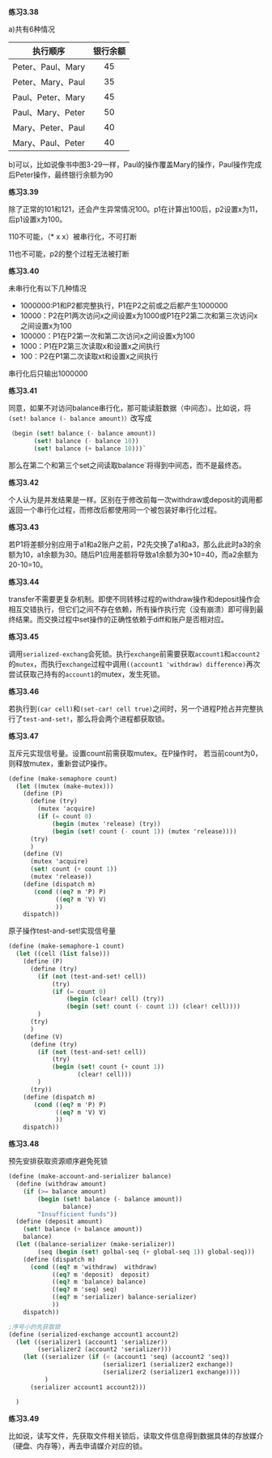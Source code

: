 **练习3.38**

a)共有6种情况

|     执行顺序      | 银行余额 |
| :---------------: | :------: |
| Peter、Paul、Mary |    45    |
| Peter、Mary、Paul |    35    |
| Paul、Peter、Mary |    45    |
| Paul、Mary、Peter |    50    |
| Mary、Peter、Paul |    40    |
| Mary、Paul、Peter |    40    |

b)可以，比如说像书中图3-29一样，Paul的操作覆盖Mary的操作，Paul操作完成后Peter操作，最终银行余额为90

**练习3.39**

除了正常的101和121，还会产生异常情况100。p1在计算出100后，p2设置x为11，后p1设置x为100。

110不可能，（* x x）被串行化，不可打断

11也不可能，p2的整个过程无法被打断

**练习3.40**

未串行化有以下几种情况

- 1000000:P1和P2都完整执行，P1在P2之前或之后都产生1000000
- 10000：P2在P1两次访问x之间设置x为1000或P1在P2第二次和第三次访问x之间设置x为100
- 100000：P1在P2第一次和第二次访问x之间设置x为100
- 1000：P1在P2第三次读取x和设置x之间执行
- 100：P2在P1第二次读取xt和设置x之间执行

串行化后只输出1000000

**练习3.41**

同意，如果不对访问balance串行化，那可能读脏数据（中间态）。比如说，将`(set! balance (- balance amount)）`改写成

```scheme
（begin (set! balance (- balance amount))
       (set! balance (- balance 10))  
       (set! balance (+ balance 10)))`


```

那么在第二个和第三个set之间读取balance`将得到中间态，而不是最终态。

**练习3.42**

个人认为是并发结果是一样。区别在于修改前每一次withdraw或deposit的调用都返回一个串行化过程，而修改后都使用同一个被包装好串行化过程。

**练习3.43**

若P1将差额分别应用于a1和a2账户之前，P2先交换了a1和a3，那么此此时a3的余额为10，a1余额为30。随后P1应用差额将导致a1余额为30+10=40，而a2余额为20-10=10。

**练习3.44**

transfer不需要更复杂机制。即使不同转移过程的withdraw操作和deposit操作会相互交错执行，但它们之间不存在依赖，所有操作执行完（没有崩溃）即可得到最终结果。而交换过程中set操作的正确性依赖于diff和账户是否相对应。

**练习3.45**

调用`serialized-exchang`会死锁。执行`exchange`前需要获取`account1`和`account2`的`mutex`，而执行`exchange`过程中调用`((account1 'withdraw) difference)`再次尝试获取己持有的`account1`的mutex，发生死锁。

**练习3.46**

若执行到`(car cell)`和`(set-car! cell true)`之间时，另一个进程P抢占并完整执行了`test-and-set!`，那么将会两个进程都获取锁。

**练习3.47**

互斥元实现信号量。设置count前需获取mutex。在P操作时， 若当前count为0，则释放mutex，重新尝试P操作。

```scheme
(define (make-semaphore count)
  (let ((mutex (make-mutex)))
    (define (P)
      (define (try)
        (mutex 'acquire)
        (if (= count 0)
            (begin (mutex 'release) (try))
            (begin (set! count (- count 1)) (mutex 'release))))
      (try)
      )
    (define (V)
      (mutex 'acquire)
      (set! count (+ count 1))
      (mutex 'release))
    (define (dispatch m)
       (cond ((eq? m 'P) P)
             ((eq? m 'V) V)
             ))
    dispatch))
```

原子操作test-and-set!实现信号量

```scheme
(define (make-semaphore-1 count)
  (let ((cell (list false)))
    (define (P)
      (define (try)
        (if (not (test-and-set! cell))
            (try)
            (if (= count 0)
                (begin (clear! cell) (try))
                (begin (set! count (- count 1)) (clear! cell))))
        )
      (try)
      )
    (define (V)
      (define (try)
        (if (not (test-and-set! cell))
            (try)
            (begin (set! count (+ count 1))
                   (clear! cell)))
        )
      (try))
    (define (dispatch m)
       (cond ((eq? m 'P) P)
             ((eq? m 'V) V)
             ))
    dispatch))
```

**练习3.48**

预先安排获取资源顺序避免死锁

```scheme
(define (make-account-and-serializer balance)
  (define (withdraw amount)
    (if (>= balance amount)
        (begin (set! balance (- balance amount))
               balance)
        "Insufficient funds"))
  (define (deposit amount)
    (set! balance (+ balance amount))
    balance)
  (let ((balance-serializer (make-serializer))
        (seq (begin (set! golbal-seq (+ global-seq 1)) global-seq)))
    (define (dispatch m)
      (cond ((eq? m 'withdraw)  withdraw)
            ((eq? m 'deposit)  deposit)
            ((eq? m 'balance) balance)
            ((eq? m 'seq) seq)
            ((eq? m 'serializer) balance-serializer)
            ))
    dispatch))

;序号小的先获取锁
(define (serialized-exchange account1 account2)
  (let ((serializer1 (account1 'serializer))
        (serializer2 (account2 'serializer)))
    (let ((serializer (if (< (account1 'seq) (account2 'seq))
                          (serializer1 (serializer2 exchange))
                          (serializer2 (serializer1 exchange))))
          )
      (serializer account1 account2)))

  )
```

**练习3.49**

比如说，读写文件，先获取文件相关锁后，读取文件信息得到数据具体的存放媒介（硬盘、内存等），再去申请媒介对应的锁。